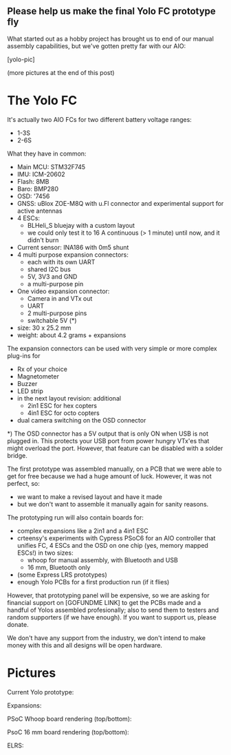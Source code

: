 ## Please help us make the final Yolo FC prototype fly

What started out as a hobby project has brought us to end of our manual assembly capabilities, but we've gotten pretty far with our AIO:

[yolo-pic]

(more pictures at the end of this post)

# The Yolo FC
It's actually two AIO FCs for two different battery voltage ranges:
- 1-3S
- 2-6S

What they have in common:
- Main MCU: STM32F745
- IMU: ICM-20602
- Flash: 8MB
- Baro: BMP280
- OSD: '7456 
- GNSS: uBlox ZOE-M8Q with u.Fl connector and experimental support for active antennas
- 4 ESCs:
  - BLHeli_S bluejay with a custom layout
  - we could only test it to 16 A continuous (> 1 minute) until now, and it didn't burn
- Current sensor: INA186 with 0m5 shunt
- 4 multi purpose expansion connectors:
  - each with its own UART
  - shared I2C bus
  - 5V, 3V3 and GND
  - a multi-purpose pin
- One video expansion connector:
  - Camera in and VTx out
  - UART
  - 2 multi-purpose pins
  - switchable 5V (*)
- size: 30 x 25.2 mm
- weight: about 4.2 grams + expansions

The expansion connectors can be used with very simple or more complex plug-ins for
- Rx of your choice
- Magnetometer
- Buzzer
- LED strip
- in the next layout revision: additional
  - 2in1 ESC for hex copters
  - 4in1 ESC for octo copters
- dual camera switching on the OSD connector

*) The OSD connector has a 5V output that is only ON when USB is not plugged in. This protects your USB port from power hungry VTx'es that might overload the port. However, that feature can be disabled with a solder bridge.

The first prototype was assembled manually, on a PCB that we were able to get for free because we had a huge amount of luck. However, it was not perfect, so:
- we want to make a revised layout and have it made
- but we don't want to assemble it manually again for sanity reasons.

The prototyping run will also contain boards for:
- complex expansions like a 2in1 and a 4in1 ESC
- crteensy's experiments with Cypress PSoC6 for an AIO controller that unifies FC, 4 ESCs and the OSD on one chip (yes, memory mapped ESCs!) in two sizes:
  - whoop for manual assembly, with Bluetooth and USB
  - 16 mm, Bluetooth only
- (some Express LRS prototypes)
- enough Yolo PCBs for a first production run (if it flies)

However, that prototyping panel will be expensive, so we are asking for financial support on [GOFUNDME LINK] to get the PCBs made and a handful of Yolos assembled profesionally; also to send them to testers and random supporters (if we have enough).
If you want to support us, please donate.

We don't have any support from the industry, we don't intend to make money with this and all designs will be open hardware.

# Pictures
Current Yolo prototype:

Expansions:

PSoC Whoop board rendering (top/bottom):

PsoC 16 mm board rendering (top/bottom):

ELRS:


